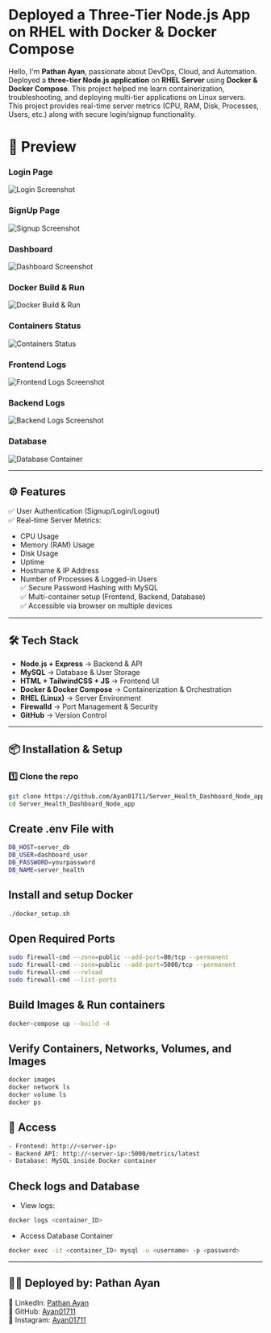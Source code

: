 # Deployed a Three-Tier Node.js App on RHEL with Docker & Docker Compose

Hello, I'm **Pathan Ayan**, passionate about DevOps, Cloud, and Automation.  
Deployed a **three-tier Node.js application** on **RHEL Server** using **Docker & Docker Compose**. 
This project helped me learn containerization, troubleshooting, and deploying multi-tier applications on Linux servers.  
This project provides real-time server metrics (CPU, RAM, Disk, Processes, Users, etc.) along with secure login/signup functionality.  


# 📸 Preview  

### Login Page  
![Login Screenshot](./Images/01.png)

### SignUp Page
![Signup Screenshot](./Images/02.png)

### Dashboard  
![Dashboard Screenshot](./Images/03.png)

### Docker Build & Run

![Docker Build & Run](./Images/2.png)

### Containers Status
![Containers Status](./Images/3.png)

### Frontend Logs  
![Frontend Logs Screenshot](./Images/4.png)

### Backend Logs 
![Backend Logs Screenshot](./Images/6.png)

### Database 
![Database Container](./Images/5.png)


---

## ⚙️ Features  
✅ User Authentication (Signup/Login/Logout)  
✅ Real-time Server Metrics:  
- CPU Usage  
- Memory (RAM) Usage  
- Disk Usage  
- Uptime  
- Hostname & IP Address  
- Number of Processes & Logged-in Users  
✅ Secure Password Hashing with MySQL  
✅ Multi-container setup (Frontend, Backend, Database)  
✅ Accessible via browser on multiple devices  

---

## 🛠️ Tech Stack  
- **Node.js + Express** → Backend & API  
- **MySQL** → Database & User Storage  
- **HTML + TailwindCSS + JS** → Frontend UI  
- **Docker & Docker Compose** → Containerization & Orchestration  
- **RHEL (Linux)** → Server Environment  
- **Firewalld** → Port Management & Security  
- **GitHub** → Version Control  

---

## 📦 Installation & Setup  

### 1️⃣ Clone the repo  
```bash
git clone https://github.com/Ayan01711/Server_Health_Dashboard_Node_app.git
cd Server_Health_Dashboard_Node_app
```

## Create .env File with  
```bash
DB_HOST=server_db
DB_USER=dashboard_user
DB_PASSWORD=yourpassword
DB_NAME=server_health
```

## Install and setup Docker 
```bash
./docker_setup.sh
```

## Open Required Ports 
``` bash
sudo firewall-cmd --zone=public --add-port=80/tcp --permanent
sudo firewall-cmd --zone=public --add-port=5000/tcp --permanent
sudo firewall-cmd --reload
sudo firewall-cmd --list-ports
```
## Build Images & Run containers 
``` bash
docker-compose up --build -d
```
## Verify Containers, Networks, Volumes, and Images
``` bash 
docker images
docker network ls
docker volume ls
docker ps
```

##  🔑 Access
```bash
- Frontend: http://<server-ip>
- Backend API: http://<server-ip>:5000/metrics/latest
- Database: MySQL inside Docker container
```
## Check logs and Database
- View logs: 
``` bash
docker logs <container_ID>
```
- Access Database Container
```bash
docker exec -it <container_ID> mysql -u <username> -p <password>
```

--- 

## 👨‍💻 Deployed by: **Pathan Ayan**  
📌 LinkedIn: [Pathan Ayan](https://www.linkedin.com/in/ayan01711/)  
📌 GitHub: [Ayan01711](https://github.com/Ayan01711)  
📌 Instagram: [Ayan01711](https://www.instagram.com/itz_ayan1711/)


